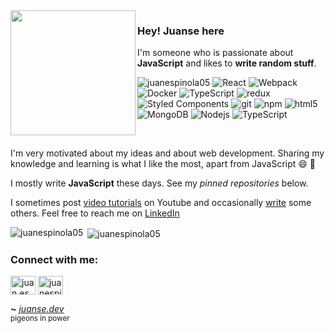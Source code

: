 <img align="left" src="https://i.imgur.com/7gLyXmx.png" width="200">

### Hey! Juanse here

I'm someone who is passionate about **JavaScript** and likes to **write random stuff**.

<p>
  <img src="https://komarev.com/ghpvc/?username=juanespinola05&label=Profile%20views&color=0e75b6&style=flat" alt="juanespinola05" />
  <img alt="React" src="https://img.shields.io/badge/-React-45b8d8?style=flat-square&logo=react&logoColor=white" />
  <img alt="Webpack" src="https://img.shields.io/badge/-Webpack-8DD6F9?style=flat-square&logo=webpack&logoColor=white" /> 
  <img alt="Docker" src="https://img.shields.io/badge/-Docker-46a2f1?style=flat-square&logo=docker&logoColor=white" />
  <img alt="TypeScript" src="https://img.shields.io/badge/-TypeScript-007ACC?style=flat-square&logo=typescript&logoColor=white" />
  <img alt="redux" src="https://img.shields.io/badge/-Redux-764ABC?style=flat-square&logo=redux&logoColor=white" />
  <img alt="Styled Components" src="https://img.shields.io/badge/-Styled_Components-db7092?style=flat-square&logo=styled-components&logoColor=white" />
  <img alt="git" src="https://img.shields.io/badge/-Git-F05032?style=flat-square&logo=git&logoColor=white" />
  <img alt="npm" src="https://img.shields.io/badge/-NPM-CB3837?style=flat-square&logo=npm&logoColor=white" />
  <img alt="html5" src="https://img.shields.io/badge/-HTML5-E34F26?style=flat-square&logo=html5&logoColor=white" />
  <img alt="MongoDB" src="https://img.shields.io/badge/-MongoDB-13aa52?style=flat-square&logo=mongodb&logoColor=white" />
  <img alt="Nodejs" src="https://img.shields.io/badge/-Nodejs-43853d?style=flat-square&logo=Node.js&logoColor=white" />
  <img alt="TypeScript" src="https://img.shields.io/badge/-TypeScript-2F74C0?style=flat-square&logo=TypeScript&logoColor=white" />
</p>

<br>

I'm very motivated about my ideas and about web development. Sharing my knowledge and learning is what I like the most, apart from JavaScript 😄 💛

I mostly write **JavaScript** these days. See my _pinned repositories_ below.

I sometimes post [video tutorials](https://www.youtube.com/channel/UCaw6pZKpqHpK-I0spCw0eeQ) on Youtube and occasionally [write](https://juanse.dev) some others. Feel free to reach me on [LinkedIn](https://www.linkedin.com/in/juanse05/)

<p><img align="left" src="https://github-readme-stats.vercel.app/api/top-langs?username=juanespinola05&show_icons=true&locale=en&layout=compact" alt="juanespinola05" /></p>

<p>&nbsp;<img align="center" src="https://github-readme-stats.vercel.app/api?username=juanespinola05&show_icons=true&locale=en" alt="juanespinola05" /></p>


<h3 align="left">Connect with me:</h3>
<p align="left">
<a href="https://instagram.com/juan.espinola05" target="_blank"><img align="center" src="https://raw.githubusercontent.com/rahuldkjain/github-profile-readme-generator/master/src/images/icons/Social/instagram.svg" alt="juan.espinola05" height="30" width="40" /></a>
<a href="https://www.youtube.com/channel/UCaw6pZKpqHpK-I0spCw0eeQ" target="_blank"><img align="center" src="https://raw.githubusercontent.com/rahuldkjain/github-profile-readme-generator/master/src/images/icons/Social/youtube.svg" alt="juanespinola05" height="30" width="40" /></a>
</p>

**~** [_juanse.dev_](https://juanse.dev/)
<br />
<sub>pigeons in power</sub>

